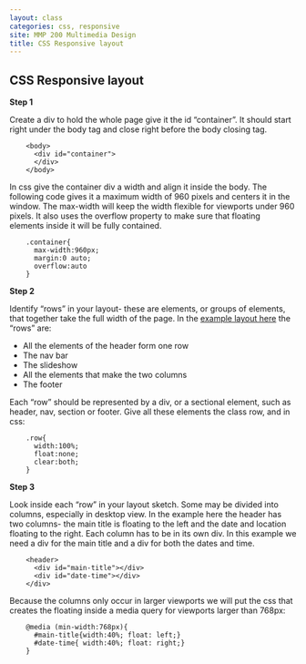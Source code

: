 ```yaml
---
layout: class
categories: css, responsive
site: MMP 200 Multimedia Design
title: CSS Responsive layout
---
```


## CSS Responsive layout

**Step 1**

Create a div to hold the whole page give it the id “container”. It should start right under the body tag and close right before the body closing tag.

        <body>
          <div id="container">
          </div>
        </body>

In css give the container div a width and align it inside the body. The following code gives it a maximum width of 960 pixels and centers it in the window. The max-width will keep the width flexible for viewports under 960 pixels. It also uses the overflow property to make sure that floating elements inside it will be fully contained.

        .container{
          max-width:960px;
          margin:0 auto;
          overflow:auto
        }
        
**Step 2**

Identify “rows” in your layout- these are elements, or groups of elements, that together take the full width of the page. In the [example layout here]({{site.url}}/mmp200/assets/festival-sketches-300x229.gif) the “rows” are:

- All the elements of the header form one row
- The nav bar
- The slideshow
- All the elements that make the two columns
- The footer

Each “row” should be represented by a div, or a sectional element, such as header, nav, section or footer. Give all these elements the class row, and in css:

        .row{
          width:100%;
          float:none;
          clear:both;
        }

**Step 3**

Look inside each “row” in your layout sketch. Some may be divided into columns, especially in desktop view. In the example here the header has two columns- the main title is floating to the left and the date and location floating to the right. Each column has to be in its own div. In this example we need a div for the main title and a div for both the dates and time.

        <header>
          <div id="main-title"></div>
          <div id="date-time"></div>
        </div>
        
Because the columns only occur in larger viewports we will put the css that creates the floating inside a media query for viewports larger than 768px:

        @media (min-width:768px){
          #main-title{width:40%; float: left;}
          #date-time{ width:40%; float: right;}
        }
